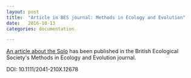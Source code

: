 ```yaml
---
layout: post
title:  "Article in BES journal: Methods in Ecology and Evolution"
date:   2016-10-13
categories: documentation

---
```


[An article about the
Solo](http://onlinelibrary.wiley.com/doi/10.1111/2041-210X.12678/abstract)
has been published in the British Ecological Society's Methods in
Ecology and Evolution journal.

DOI:  10.1111/2041-210X.12678
